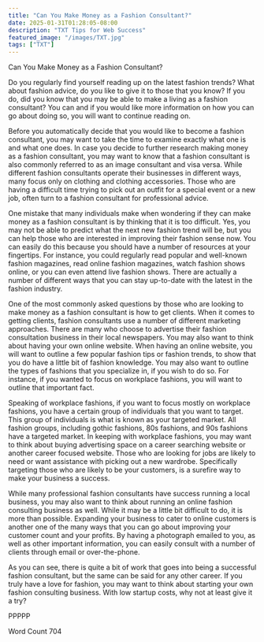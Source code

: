 ```yaml
---
title: "Can You Make Money as a Fashion Consultant?"
date: 2025-01-31T01:28:05-08:00
description: "TXT Tips for Web Success"
featured_image: "/images/TXT.jpg"
tags: ["TXT"]
---
```


Can You Make Money as a Fashion Consultant?

Do you regularly find yourself reading up on the latest fashion trends? What about fashion advice, do you like to give it to those that you know? If you do, did you know that you may be able to make a living as a fashion consultant?  You can and if you would like more information on how you can go about doing so, you will want to continue reading on.

Before you automatically decide that you would like to become a fashion consultant, you may want to take the time to examine exactly what one is and what one does.  In case you decide to further research making money as a fashion consultant, you may want to know that a fashion consultant is also commonly referred to as an image consultant and visa versa.  While different fashion consultants operate their businesses in different ways, many focus only on clothing and clothing accessories.  Those who are having a difficult time trying to pick out an outfit for a special event or a new job, often turn to a fashion consultant for professional advice.

One mistake that many individuals make when wondering if they can make money as a fashion consultant is by thinking that it is too difficult.  Yes, you may not be able to predict what the next new fashion trend will be, but you can help those who are interested in improving their fashion sense now.  You can easily do this because you should have a number of resources at your fingertips. For instance, you could regularly read popular and well-known fashion magazines, read online fashion magazines, watch fashion shows online, or you can even attend live fashion shows. There are actually a number of different ways that you can stay up-to-date with the latest in the fashion industry.

One of the most commonly asked questions by those who are looking to make money as a fashion consultant is how to get clients. When it comes to getting clients, fashion consultants use a number of different marketing approaches. There are many who choose to advertise their fashion consultation business in their local newspapers.  You may also want to think about having your own online website.  When having an online website, you will want to outline a few popular fashion tips or fashion trends, to show that you do have a little bit of fashion knowledge.  You may also want to outline the types of fashions that you specialize in, if you wish to do so. For instance, if you wanted to focus on workplace fashions, you will want to outline that important fact.

Speaking of workplace fashions, if you want to focus mostly on workplace fashions, you have a certain group of individuals that you want to target. This group of individuals is what is known as your targeted market. All fashion groups, including gothic fashions, 80s fashions, and 90s fashions have a targeted market.  In keeping with workplace fashions, you may want to think about buying advertising space on a career searching website or another career focused website.  Those who are looking for jobs are likely to need or want assistance with picking out a new wardrobe.  Specifically targeting those who are likely to be your customers, is a surefire way to make your business a success.

While many professional fashion consultants have success running a local business, you may also want to think about running an online fashion consulting business as well.  While it may be a little bit difficult to do, it is more than possible. Expanding your business to cater to online customers is another one of the many ways that you can go about improving your customer count and your profits.  By having a photograph emailed to you, as well as other important information, you can easily consult with a number of clients through email or over-the-phone.

As you can see, there is quite a bit of work that goes into being a successful fashion consultant, but the same can be said for any other career.  If you truly have a love for fashion, you may want to think about starting your own fashion consulting business. With low startup costs, why not at least give it a try?

PPPPP

Word Count 704

